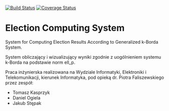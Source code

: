 [![Build Status](https://travis-ci.org/jakubste/election-computing-system.svg?branch=migrate-election-generation)](https://travis-ci.org/jakubste/election-computing-system)
[![Coverage Status](https://coveralls.io/repos/github/jakubste/election-computing-system/badge.svg?branch=master)](https://coveralls.io/github/jakubste/election-computing-system?branch=master)

# Election Computing System

System for Computing Election Results According to Generalized k-Borda System.

System obliczający i wizualizujący wyniki zgodnie z uogólnieniem systemu k-Borda na podstawie norm ell_p.

Praca inżynierska realizowana na Wydziale Informatyki, Elektroniki i Telekomunikacji, kierunek Informatyka, pod opieką dr. Piotra Faliszewskiego przez zespół:

 - Tomasz Kasprzyk
 - Daniel Ogiela
 - Jakub Stępak

